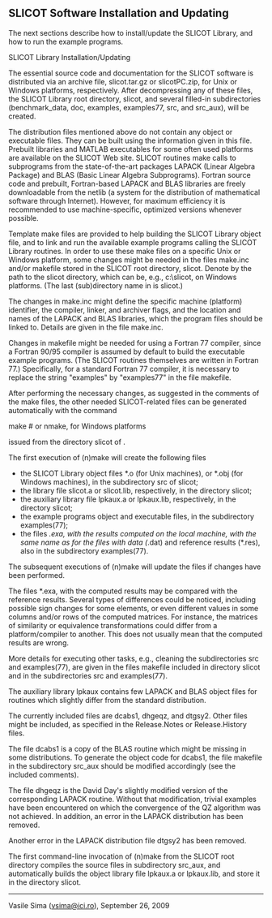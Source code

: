 SLICOT Software Installation and Updating
-----------------------------------------

The next sections describe how to install/update the SLICOT Library,
and how to run the example programs.

SLICOT Library Installation/Updating

The essential source code and documentation for the SLICOT software is
distributed via an archive file, slicot.tar.gz or slicotPC.zip, for
Unix or Windows platforms, respectively.  After decompressing any of
these files, the SLICOT Library root directory, slicot, and several
filled-in subdirectories (benchmark_data, doc, examples, examples77,
src, and src_aux), will be created.

The distribution files mentioned above do not contain any object or
executable files.  They can be built using the information given
in this file.  Prebuilt libraries and MATLAB executables for
some often used platforms are available on the SLICOT Web site.
SLICOT routines make calls to subprograms from the state-of-the-art
packages LAPACK (Linear Algebra Package) and BLAS (Basic Linear
Algebra Subprograms).  Fortran source code and prebuilt, Fortran-based
LAPACK and BLAS libraries are freely downloadable from the netlib
(a system for the distribution of mathematical software through Internet).
However, for maximum efficiency it is recommended to use machine-specific,
optimized versions whenever possible.

Template make files are provided to help building the SLICOT Library
object file, and to link and run the available example programs calling
the SLICOT Library routines.  In order to use these make files on a
specific Unix or Windows platform, some changes might be needed in the
files make.inc and/or makefile stored in the SLICOT root directory, slicot.
Denote by <slicotroot> the path to the slicot directory, which can be,
e.g., c:\slicot, on Windows platforms.  (The last (sub)directory name
in <slicotroot> is slicot.)

The changes in make.inc might define the specific machine (platform)
identifier, the compiler, linker, and archiver flags, and the location
and names of the LAPACK and BLAS libraries, which the program files
should be linked to.  Details are given in the file make.inc.

Changes in makefile might be needed for using a Fortran 77 compiler,
since a Fortran 90/95 compiler is assumed by default to build the
executable example programs.  (The SLICOT routines themselves are
written in Fortran 77.)  Specifically, for a standard Fortran 77 compiler,
it is necessary to replace the string "examples" by "examples77" in the
file makefile.

After performing the necessary changes, as suggested in the comments of
the make files, the other needed SLICOT-related files can be generated
automatically with the command

make   # or nmake, for Windows platforms

issued from the directory slicot of <slicotroot>.

The first execution of (n)make will create the following files

- the SLICOT Library object files *.o (for Unix machines), or *.obj
  (for Windows machines), in the subdirectory src of slicot;
- the library file slicot.a or slicot.lib, respectively, in the
  directory slicot;
- the auxiliary library file lpkaux.a or lpkaux.lib, respectively,
  in the directory slicot;
- the example programs object and executable files, in the
  subdirectory examples(77);
- the files *.exa, with the results computed on the local machine,
  with the same name as for the files with data (*.dat) and
  reference results (*.res), also in the subdirectory examples(77).

The subsequent executions of (n)make will update the files if changes
have been performed.

The files *.exa, with the computed results may be compared with the
reference results.  Several types of differences could be noticed,
including possible sign changes for some elements, or even different
values in some columns and/or rows of the computed matrices.  For
instance, the matrices of similarity or equivalence transformations
could differ from a platform/compiler to another.  This does not
usually mean that the computed results are wrong.

More details for executing other tasks, e.g., cleaning the subdirectories
src and examples(77), are given in the files makefile included in
directory slicot and in the subdirectories src and examples(77).

The auxiliary library lpkaux contains few LAPACK and BLAS object files
for routines which slightly differ from the standard distribution.

The currently included files are dcabs1, dhgeqz, and dtgsy2.
Other files might be included, as specified in the Release.Notes or
Release.History files.

The file dcabs1 is a copy of the BLAS routine which might be missing
in some distributions.  To generate the object code for dcabs1, the
file makefile in the subdirectory src_aux should be modified accordingly
(see the included comments).

The file dhgeqz is the David Day's slightly modified version of the
corresponding LAPACK routine.  Without that modification, trivial
examples have been encountered on which the convergence of the
QZ algorithm was not achieved.  In addition, an error in the LAPACK
distribution has been removed.

Another error in the LAPACK distribution file dtgsy2 has been removed.

The first command-line invocation of (n)make from the SLICOT root
directory compiles the source files in subdirectory src_aux, and
automatically builds the object library file lpkaux.a or lpkaux.lib,
and store it in the directory slicot.

-----

Vasile Sima (vsima@ici.ro), September 26, 2009
